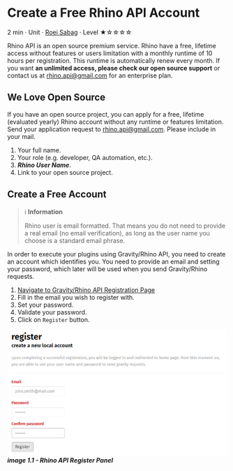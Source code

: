 # Create a Free Rhino API Account
2 min · Unit · [Roei Sabag](https://www.linkedin.com/in/roei-sabag-247aa18/) · Level ★☆☆☆☆

Rhino API is an open source premium service. Rhino have a free, lifetime access without features or users limitation with a monthly runtime of 10 hours per registration. This runtime is automatically renew every month. If you want **an unlimited access, please check our open source support** or contact us at <rhino.api@gmail.com> for an enterprise plan.

## We Love Open Source
If you have an open source project, you can apply for a free, lifetime (evaluated yearly) Rhino account without any runtime or features limitation. Send your application request to <rhino.api@gmail.com>. Please include in your mail.

1. Your full name.
2. Your role (e.g. developer, QA automation, etc.).
3. _**Rhino User Name**_.
4. Link to your open source project. 

## Create a Free Account
> :information_source: **Information**
> 
> Rhino user is email formatted. That means you do not need to provide a real email (no email verification), as long as the user name you choose is a standard email phrase.  

In order to execute your plugins using Gravity/Rhino API, you need to create an account which identifies you. You need to provide an email and setting your password, which later will be used when you send Gravity/Rhino requests.

1. [Navigate to Gravity/Rhino API Registration Page](https://g-api.azurewebsites.net/Identity/Account/Register)
2. Fill in the email you wish to register with.
3. Set your password.
4. Validate your password.
5. Click on `Register` button.

![image 1.1 - Rhino API Register Panel](./Images/m0u01_1.png)  
_**image 1.1 - Rhino API Register Panel**_
